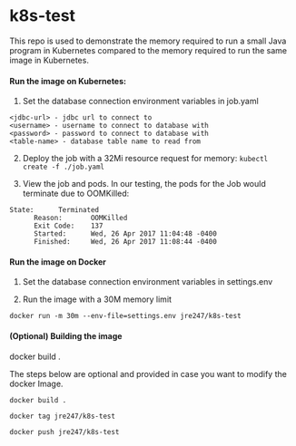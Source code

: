 k8s-test
===

This repo is used to demonstrate the memory required to run a small Java program in Kubernetes compared to the memory required to run the same image in Kubernetes.

#### Run the image on Kubernetes:

1. Set the database connection environment variables in job.yaml
```
<jdbc-url> - jdbc url to connect to
<username> - username to connect to database with
<password> - password to connect to database with
<table-name> - database table name to read from
```

2. Deploy the job with a 32Mi resource request for memory:
`kubectl create -f ./job.yaml`


3. View the job and pods. In our testing, the pods for the Job would terminate due to OOMKilled:
```
State:		Terminated
      Reason:		OOMKilled
      Exit Code:	137
      Started:		Wed, 26 Apr 2017 11:04:48 -0400
      Finished:		Wed, 26 Apr 2017 11:08:44 -0400
```

#### Run the image on Docker

1. Set the database connection environment variables in settings.env

2. Run the image with a 30M memory limit 

`docker run -m 30m --env-file=settings.env jre247/k8s-test`





#### (Optional) Building the image

docker build .

The steps below are optional and provided in case you want to modify the docker Image.

`docker build .`

`docker tag jre247/k8s-test`

`docker push jre247/k8s-test`
